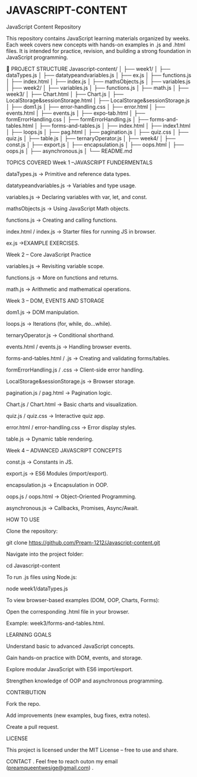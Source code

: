 # JAVASCRIPT-CONTENT
JavaScript Content Repository

This repository contains JavaScript learning materials organized by weeks. Each week covers new concepts with hands-on examples in .js and .html files. It is intended for practice, revision, and building a strong foundation in JavaScript programming.

📂 PROJECT STRUCTURE
Javascript-content/
│
├── week1/
│   ├── dataTypes.js
│   ├── datatypeandvariables.js
│   ├── ex.js
│   ├── functions.js
│   ├── index.html
│   ├── index.js
│   ├── mathsObjects.js
│   ├── variables.js
│
├── week2/
│   ├── variables.js
│   ├── functions.js
│   ├── math.js
│
├── week3/
│   ├── Chart.html
│   ├── Chart.js
│   ├── LocalStorage&sessionStorage.html
│   ├── LocalStorage&sessionStorage.js
│   ├── dom1.js
│   ├── error-handling.css
│   ├── error.html
│   ├── events.html
│   ├── events.js
│   ├── expo-tab.html
│   ├── formErrorHandling.css
│   ├── formErrorHandling.js
│   ├── forms-and-tables.html
│   ├── forms-and-tables.js
│   ├── index.html
│   ├── index1.html
│   ├── loops.js
│   ├── pag.html
│   ├── pagination.js
│   ├── quiz.css
│   ├── quiz.js
│   ├── table.js
│   ├── ternaryOperator.js
│
├── week4/
│   ├── const.js
│   ├── export.js
│   ├── encapsulation.js
│   ├── oops.html
│   ├── oops.js
│   ├── asynchronous.js
│
└── README.md

TOPICS COVERED
 Week 1 –JAVASCRIPT FUNDERMENTALS

dataTypes.js → Primitive and reference data types.

datatypeandvariables.js → Variables and type usage.

variables.js → Declaring variables with var, let, and const.

mathsObjects.js → Using JavaScript Math objects.

functions.js → Creating and calling functions.

index.html / index.js → Starter files for running JS in browser.

ex.js →EXAMPLE EXERCISES.

Week 2 – Core JavaScript Practice

variables.js → Revisiting variable scope.

functions.js → More on functions and returns.

math.js → Arithmetic and mathematical operations.

 Week 3 – DOM, EVENTS AND STORAGE

dom1.js → DOM manipulation.

loops.js → Iterations (for, while, do...while).

ternaryOperator.js → Conditional shorthand.

events.html / events.js → Handling browser events.

forms-and-tables.html / .js → Creating and validating forms/tables.

formErrorHandling.js / .css → Client-side error handling.

LocalStorage&sessionStorage.js → Browser storage.

pagination.js / pag.html → Pagination logic.

Chart.js / Chart.html → Basic charts and visualization.

quiz.js / quiz.css → Interactive quiz app.

error.html / error-handling.css → Error display styles.

table.js → Dynamic table rendering.

 Week 4 – ADVANCED JAVASCRIPT CONCEPTS

const.js → Constants in JS.

export.js → ES6 Modules (import/export).

encapsulation.js → Encapsulation in OOP.

oops.js / oops.html → Object-Oriented Programming.

asynchronous.js → Callbacks, Promises, Async/Await.

 HOW TO USE 

Clone the repository:

git clone https://github.com/Pream-1212/Javascript-content.git


Navigate into the project folder:

cd Javascript-content


To run .js files using Node.js:

node week1/dataTypes.js


To view browser-based examples (DOM, OOP, Charts, Forms):

Open the corresponding .html file in your browser.

Example: week3/forms-and-tables.html.

 LEARNING GOALS

Understand basic to advanced JavaScript concepts.

Gain hands-on practice with DOM, events, and storage.

Explore modular JavaScript with ES6 import/export.

Strengthen knowledge of OOP and asynchronous programming.

CONTRIBUTION

Fork the repo.

Add improvements (new examples, bug fixes, extra notes).

Create a pull request.

 LICENSE

This project is licensed under the MIT License – free to use and share.

CONTACT .
Feel free to reach outon my email (preamqueentwesige@gmail.com) .
